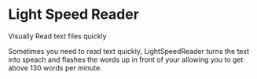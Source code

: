 # Light Speed Reader
Visually Read text files quickly

Sometimes you need to read text quickly, LightSpeedReader turns the text into speach and flashes the 
words up in front of your allowing you to get above 130 words per minute.
